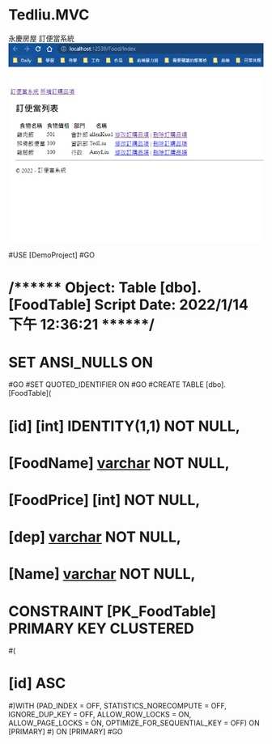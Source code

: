 # Tedliu.MVC
永慶房屋
訂便當系統
![image](https://github.com/qsc811022/Tedliu.MVC/blob/master/indexPage.PNG)



#USE [DemoProject]
#GO
# /****** Object:  Table [dbo].[FoodTable]    Script Date: 2022/1/14 下午 12:36:21 ******/
# SET ANSI_NULLS ON
#GO
#SET QUOTED_IDENTIFIER ON
#GO
#CREATE TABLE [dbo].[FoodTable](
#	[id] [int] IDENTITY(1,1) NOT NULL,
#	[FoodName] [varchar](50) NOT NULL,
#	[FoodPrice] [int] NOT NULL,
#	[dep] [varchar](50) NOT NULL,
#	[Name] [varchar](50) NOT NULL,
# CONSTRAINT [PK_FoodTable] PRIMARY KEY CLUSTERED 
#(
#	[id] ASC
#)WITH (PAD_INDEX = OFF, STATISTICS_NORECOMPUTE = OFF, IGNORE_DUP_KEY = OFF, ALLOW_ROW_LOCKS = ON, ALLOW_PAGE_LOCKS = ON, OPTIMIZE_FOR_SEQUENTIAL_KEY = OFF) ON [PRIMARY]
#) ON [PRIMARY]
#GO
